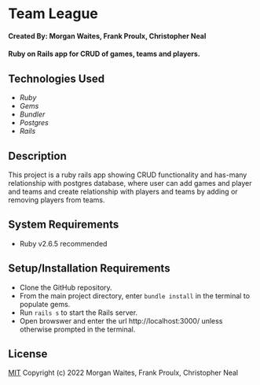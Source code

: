 # Team League

#### Created By: Morgan Waites, Frank Proulx, Christopher Neal

#### Ruby on Rails app for CRUD of games, teams and players.

## Technologies Used

* _Ruby_
* _Gems_
* _Bundler_
* _Postgres_
* _Rails_


## Description

This project is a ruby rails app showing CRUD functionality and has-many relationship with postgres database, where user can add games and player and teams and create relationship with players and teams by adding or removing players from teams.

## System Requirements

* Ruby v2.6.5 recommended

## Setup/Installation Requirements

* Clone the GitHub repository.
* From the main project directory, enter `bundle install` in the terminal to populate gems.
* Run `rails s` to start the Rails server.
* Open browswer and enter the url http://localhost:3000/ unless otherwise prompted in the terminal.

## License

[MIT](https://opensource.org/licenses/MIT) Copyright (c) 2022 Morgan Waites, Frank Proulx, Christopher Neal

